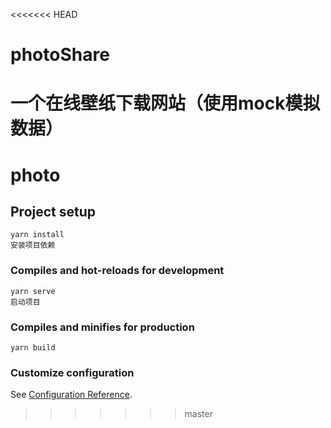 <<<<<<< HEAD
# photoShare
一个在线壁纸下载网站（使用mock模拟数据）
=======
# photo

## Project setup
```
yarn install
安装项目依赖
```

### Compiles and hot-reloads for development
```
yarn serve
启动项目
```

### Compiles and minifies for production
```
yarn build
```

### Customize configuration
See [Configuration Reference](https://cli.vuejs.org/config/).
>>>>>>> master
